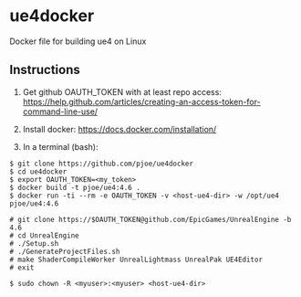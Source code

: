 ue4docker
=========

Docker file for building ue4 on Linux

## Instructions

1. Get github OAUTH_TOKEN with at least repo access: https://help.github.com/articles/creating-an-access-token-for-command-line-use/

2. Install docker: https://docs.docker.com/installation/

3. In a terminal (bash):

```
$ git clone https://github.com/pjoe/ue4docker
$ cd ue4docker
$ export OAUTH_TOKEN=<my_token>
$ docker build -t pjoe/ue4:4.6 .
$ docker run -ti --rm -e OAUTH_TOKEN -v <host-ue4-dir> -w /opt/ue4 pjoe/ue4:4.6

# git clone https://$OAUTH_TOKEN@github.com/EpicGames/UnrealEngine -b 4.6
# cd UnrealEngine
# ./Setup.sh
# ./GenerateProjectFiles.sh
# make ShaderCompileWorker UnrealLightmass UnrealPak UE4Editor
# exit

$ sudo chown -R <myuser>:<myuser> <host-ue4-dir>
```

